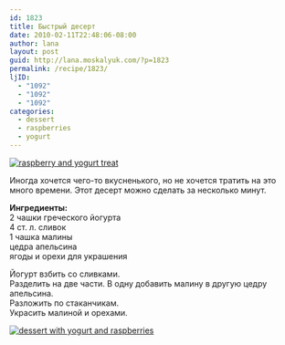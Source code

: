 ```yaml
---
id: 1823
title: Быстрый десерт
date: 2010-02-11T22:48:06-08:00
author: lana
layout: post
guid: http://lana.moskalyuk.com/?p=1823
permalink: /recipe/1823/
ljID:
  - "1092"
  - "1092"
  - "1092"
categories:
  - dessert
  - raspberries
  - yogurt
---
```

<a class="flickr-image alignnone" title="raspberry and yogurt treat" href="http://www.flickr.com/photos/67405678@N00/4350730224/" target="_blank"><img src="http://farm5.static.flickr.com/4021/4350730224_22cfb3abca.jpg" alt="raspberry and yogurt treat" /></a>

Иногда хочется чего-то вкусненького, но не хочется тратить на это много времени. Этот десерт можно сделать за несколько минут.

**Ингредиенты:**  
2 чашки греческого йогурта  
4 ст. л. сливок  
1 чашка малины  
цедра апельсина  
ягоды и орехи для украшения

Йогурт взбить со сливками.  
Разделить на две части. В одну добавить малину в другую цедру апельсина.  
Разложить по стаканчикам.  
Украсить малиной и орехами.

<a class="flickr-image alignnone" title="dessert with yogurt and raspberries" href="http://www.flickr.com/photos/67405678@N00/4350730504/" target="_blank"><img src="http://farm5.static.flickr.com/4028/4350730504_870a9bab13.jpg" alt="dessert with yogurt and raspberries" /></a>